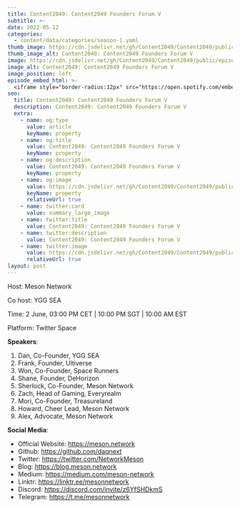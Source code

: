 ```yaml
---
title: Content2049: Content2049 Founders Forum V
subtitle: >-
date: 2022-05-12
categories:
  - content/data/categories/season-1.yaml
thumb_image: https://cdn.jsdelivr.net/gh/Content2049/Content2049/public/episodes/Content2049-Founders-Forum-V.jpeg
thumb_image_alt: Content2049: Content2049 Founders Forum V
image: https://cdn.jsdelivr.net/gh/Content2049/Content2049/public/episodes/Content2049-Founders-Forum-V.jpeg
image_alt: Content2049: Content2049 Founders Forum V
image_position: left
episode_embed_html: >-
  <iframe style="border-radius:12px" src="https://open.spotify.com/embed/episode/3xyMqeN5EXw9bMSoXzBpo0?utm_source=generator" width="100%" height="152" frameBorder="0" allowfullscreen="" allow="autoplay; clipboard-write; encrypted-media; fullscreen; picture-in-picture"></iframe>
seo:
  title: Content2049: Content2049 Founders Forum V
  description: Content2049: Content2049 Founders Forum V
  extra:
    - name: og:type
      value: article
      keyName: property
    - name: og:title
      value: Content2049: Content2049 Founders Forum V
      keyName: property
    - name: og:description
      value: Content2049: Content2049 Founders Forum V
      keyName: property
    - name: og:image
      value: https://cdn.jsdelivr.net/gh/Content2049/Content2049/public/episodes/Content2049-Founders-Forum-V.jpeg
      keyName: property
      relativeUrl: true
    - name: twitter:card
      value: summary_large_image
    - name: twitter:title
      value: Content2049: Content2049 Founders Forum V
    - name: twitter:description
      value: Content2049: Content2049 Founders Forum V
    - name: twitter:image
      value: https://cdn.jsdelivr.net/gh/Content2049/Content2049/public/episodes/Content2049-Founders-Forum-V.jpeg
      relativeUrl: true
layout: post
---
```


Host: Meson Network

Co host: YGG SEA

Time: 2 June, 03:00 PM CET | 10:00 PM SGT | 10:00 AM EST

Platform: Twitter Space

**Speakers**:

1. Dan, Co-Founder, YGG SEA
2. Frank, Founder, Ultiverse
3. Won, Co-Founder, Space Runners
4. Shane, Founder, DeHorizon
5. Sherlock, Co-Founder, Meson Network
6. Zach, Head of Gaming, Everyrealm
7. Mori, Co-Founder, Treasureland
8. Howard, Cheer Lead, Meson Network
9. Alex, Advocate, Meson Network

**Social Media**:

- Official Website: https://meson.network
- Github: https://github.com/daqnext
- Twitter: https://twitter.com/NetworkMeson
- Blog: https://blog.meson.network
- Medium: https://medium.com/meson-network
- Linktr: https://linktr.ee/mesonnetwork
- Discord: https://discord.com/invite/z6YfSHDkmS
- Telegram: https://t.me/mesonnetwork